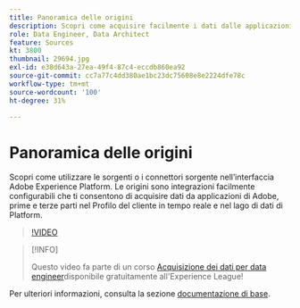 ```yaml
---
title: Panoramica delle origini
description: Scopri come acquisire facilmente i dati dalle applicazioni di Adobe e di prime e terze parti nel profilo cliente in tempo reale e nel data lake di Platform.
role: Data Engineer, Data Architect
feature: Sources
kt: 3800
thumbnail: 29694.jpg
exl-id: e38d643a-27ea-49f4-87c4-eccdb860ea92
source-git-commit: cc7a77c4dd380ae1bc23dc75608e8e2224dfe78c
workflow-type: tm+mt
source-wordcount: '100'
ht-degree: 31%

---
```


# Panoramica delle origini

Scopri come utilizzare le sorgenti o i connettori sorgente nell’interfaccia Adobe Experience Platform. Le origini sono integrazioni facilmente configurabili che ti consentono di acquisire dati da applicazioni di Adobe, prime e terze parti nel Profilo del cliente in tempo reale e nel lago di dati di Platform.

>[!VIDEO](https://video.tv.adobe.com/v/29694?quality=12&learn=on)

>[!INFO]
>
> Questo video fa parte di un corso [Acquisizione dei dati per data engineer](https://experienceleague.adobe.com/?recommended=ExperiencePlatform-D-1-2020.1.dataingestion?lang=it)disponibile gratuitamente all&#39;Experience League!

Per ulteriori informazioni, consulta la sezione [documentazione di base](https://experienceleague.adobe.com/docs/experience-platform/sources/home.html?lang=it).
